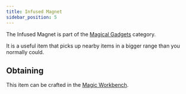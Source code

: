```yaml
---
title: Infused Magnet
sidebar_position: 5
---
```


The Infused Magnet is part of the [Magical Gadgets](Magical-Gadgets) category.  

It is a useful item that picks up nearby items in a bigger range than you normally could.

## Obtaining

This item can be crafted in the [Magic Workbench](Magic-Workbench).
